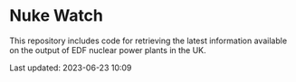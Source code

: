 # Nuke Watch

This repository includes code for retrieving the latest information available on the output of EDF nuclear power plants in the UK.

Last updated: 2023-06-23 10:09